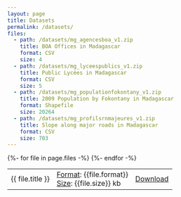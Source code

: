 ```yaml
---
layout: page
title: Datasets
permalink: /datasets/
files:
  - path: /datasets/mg_agencesboa_v1.zip
    title: BOA Offices in Madagascar
    format: CSV
    size: 4
  - path: /datasets/mg_lyceespublics_v1.zip
    title: Public Lycées in Madagascar
    format: CSV
    size: 5
  - path: /datasets/mg_populationfokontany_v1.zip
    title: 2009 Population by Fokontany in Madagascar
    format: Shapefile
    size: 20264
  - path: /datasets/mg_profilsrnmajeures_v1.zip
    title: Slope along major roads in Madagascar
    format: CSV
    size: 703
---
```

<table>
{%- for file in page.files -%}
  <tr class="flink"><td>{{ file.title }}</td><td><u>Format</u>: {{file.format}}<br/><u>Size</u>: {{file.size}} kb</td><td width="10em"><a href="{{ file.path }}" class="pageButton" alt="{{ file.path }}"><span class="buttonText">Download</span></a></td></tr>
{%- endfor -%}
</table>